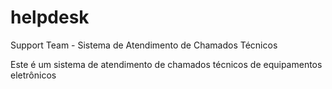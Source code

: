 # helpdesk
Support Team - Sistema de Atendimento de Chamados Técnicos

Este é um sistema de atendimento de chamados técnicos de equipamentos eletrônicos  
